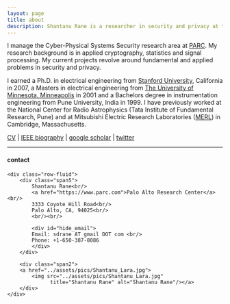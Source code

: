 ```yaml
---
layout: page
title: about
description: Shantanu Rane is a researcher in security and privacy at the Palo Alto Research Center.
---
```


I manage the Cyber-Physical Systems Security research area at
[PARC](https://www.parc.com). My research background is in applied cryptography, statistics and signal processing. My current projects revolve around fundamental and applied problems in security and privacy.

I earned a Ph.D. in electrical engineering from [Stanford
University](https://www.stanford.edu), California in 2007, a Masters in
electrical engineering from
[The University of Minnesota, Minneapolis](https://www.umn.edu) in 2001 and a
Bachelors degree in instrumentation engineering from Pune University, India in 1999. I have  previously worked at the National Center for Radio Astrophysics (Tata Institute of Fundamental Research, Pune) and at Mitsubishi Electric Research Laboratories ([MERL](http://www.merl.com)) in Cambridge, Massachusetts.

[CV](assets/docs/2022-03-Shantanu-Rane-Brief-CV.pdf) \| [IEEE biography](pages/ieeebio.md) \| [google scholar](https://scholar.google.com/citations?user=vE8fYtIAAAAJ&hl=en) \| [twitter](https://twitter.com/shantanudrane) <br/>

---

<div class="container">
<h4><a name="contact"></a>contact</h4>

    <div class="row-fluid">
        <div class="span5">
            Shantanu Rane<br/>
            <a href="https://www.parc.com">Palo Alto Research Center</a><br/>
            3333 Coyote Hill Road<br/>
            Palo Alto, CA, 94025<br/>
            <br/><br/>

            <div id="hide_email">
            Email: sdrane AT gmail DOT com <br/>
            Phone: +1-650-387-8086
            </div>
        </div>

        <div class="span2">
        <a href="../assets/pics/Shantanu_Lara.jpg">
            <img src="../assets/pics/Shantanu_Lara.jpg"
                  title="Shantanu Rane" alt="Shantanu Rane"/></a>
        </div>
    </div>
</div>
